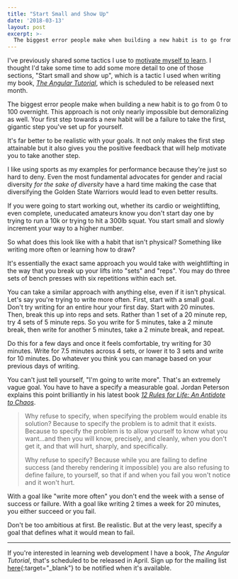 ```yaml
---
title: "Start Small and Show Up"
date: '2018-03-13'
layout: post
excerpt: >-
  The biggest error people make when building a new habit is to go from 0 to 100 overnight.
---
```


I've previously shared some tactics I use to <a href="http://atom-morgan.github.io/learning-and-motivation" target="_blank">motivate myself to learn</a>. I thought I'd take some time to add some more detail to one of those sections, "Start small and show up", which is a tactic I used when writing my book, <a href="http://www.angulartutorial.org/" target="_blank">*The Angular Tutorial*</a>, which is scheduled to be released next month.

The biggest error people make when building a new habit is to go from 0 to 100 overnight. This approach is not only nearly impossible but demoralizing as well. Your first step towards a new habit will be a failure to take the first, gigantic step you've set up for yourself.

It's far better to be realistic with your goals. It not only makes the first step attainable but it also gives you the positive feedback that will help motivate you to take another step.

I like using sports as my examples for performance because they're just so hard to deny. Even the most fundamental advocates for gender and racial diversity *for the sake of diversity* have a hard time making the case that diversifying the Golden State Warriors would lead to even better results.

If you were going to start working out, whether its cardio or weightlifting, even complete, uneducated amateurs know you don't start day one by trying to run a 10k or trying to hit a 300lb squat. You start small and slowly increment your way to a higher number.

So what does this look like with a habit that isn't physical? Something like writing more often or learning how to draw?

It's essentially the exact same approach you would take with weightlifting in the way that you break up your lifts into "sets" and "reps". You may do three sets of bench presses with six repetitions within each set.

You can take a similar approach with anything else, even if it isn't physical. Let's say you're trying to write more often. First, start with a small goal. Don't try writing for an entire hour your first day. Start with 20 minutes. Then, break this up into reps and sets. Rather than 1 set of a 20 minute rep, try 4 sets of 5 minute reps. So you write for 5 minutes, take a 2 minute break, then write for another 5 minutes, take a 2 minute break, and repeat.

Do this for a few days and once it feels comfortable, try writing for 30 minutes. Write for 7.5 minutes across 4 sets, or lower it to 3 sets and write for 10 minutes. Do whatever you think you can manage based on your previous days of writing.

You can't just tell yourself, "I'm going to write more". That's an extremely vague goal. You have to have a specify a measurable goal. Jordan Peterson explains this point brilliantly in his latest book <a href="https://amzn.to/2XDQnLV" target="_blank">*12 Rules for Life: An Antidote to Chaos*</a>.

> Why refuse to specify, when specifying the problem would enable its solution? Because to specify the problem is to admit that it exists. Because to specify the problem is to allow yourself to know what you want...and then you will know, precisely, and cleanly, when you don't get it, and that will hurt, sharply, and specifically.
>
> Why refuse to specify? Because while you are failing to define success (and thereby rendering it impossible) you are also refusing to define failure, to yourself, so that if and when you fail you won't notice and it won't hurt.

With a goal like "write more often" you don't end the week with a sense of success or failure. With a goal like writing 2 times a week for 20 minutes, you either succeed or you fail.

Don't be too ambitious at first. Be realistic. But at the very least, specify a goal that defines what it would mean to fail.

---

If you're interested in learning web development I have a book, *The Angular Tutorial*, that's scheduled to be released in April. Sign up for the mailing list [here](http://www.angulartutorial.org/){:target="_blank"} to be notified when it's available.
